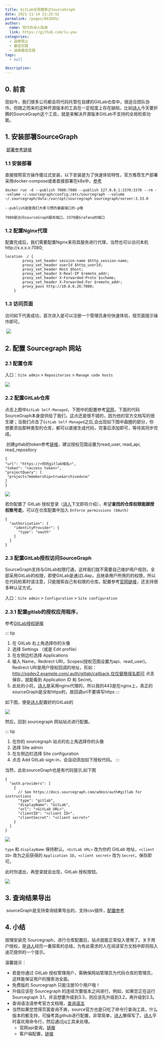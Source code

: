 ```yaml
---
title: GitLab全局搜索之SourceGraph
date: 2021-11-14 13:25:52
permalink: /pages/042695/
author:
  name: 现代伪诗人陆游
  link: https://github.com/lu-you
categories:
  - 运维观止
  - 最佳实践
  - 运维最佳实践
tags:
  - null

description:
---
```


## 0. 前言

​    现如今，我们很多公司都会将代码托管在自建的GitLab仓库中，很适合团队协作。但随之而来的这种开源版本的工具在一定程度上存在缺陷，比如[诗人](https://github.com/lu-you)今天要折腾的SourceGraph这个工具，就是来解决开源版本GitLab不支持的全局检索功能。

## 1. 安装部署SourceGraph

​	[部署参考链接](https://docs.sourcegraph.com/?_ga=2.180805039.92929300.1636808002-910905162.1635833823)

### 1.1 安装部署

  直接按照官方操作傻瓜式安装，以下安装是为了快速体验特性，官方推荐生产部署采用docker-compose或者直接部署在k8s中，[参考](https://docs.sourcegraph.com/admin/install)

```shell
docker run -d --publish 7080:7080 --publish 127.0.0.1:3370:3370 --rm --volume ~/.sourcegraph/config:/etc/sourcegraph --volume ~/.sourcegraph/data:/var/opt/sourcegraph sourcegraph/server:3.33.0
```

`--publish就是我们大家习惯的暴露端口的-p哦`

`7080是访问sourceGraph服务端口，3370是Grafana的端口`

### 1.2 配置Nginx代理

​	配置完成后，我们需要配置Nginx来将其服务进行代理，当然也可以访问本机http://x.x.x.x:7080;

```shell
location  / {
        proxy_set_header session-name $http_session-name;
        proxy_set_header userId $http_userId;
        proxy_set_header Host $host;
        proxy_set_header X-Real-IP $remote_addr;
        proxy_set_header X-Forwarded-Proto $scheme;
        proxy_set_header X-Forwarded-For $remote_addr;
        proxy_pass http://10.6.6.26:7080;
    }
```

### 1.3 访问页面

​	访问如下代表成功，首次进入是可以注册一个管理员身份快速体验，按页面提示操作即可。

​	![](http://t.eryajf.net/imgs/2021/11/1972ab50a62d3e8c.png)

## 2. 配置 Sourcegraph 网站

### 2.1 配置仓库

  入口：`Site admin` > `Repositories` > `Manage code hosts`

![](http://t.eryajf.net/imgs/2021/11/b806cc3a76bd4daa.png)

###  2.2 配置GitLab仓库

   点击上图中`GitLab Self-Managed`，下图中的配置参考[官网](https://docs.sourcegraph.com/admin/external_service/gitlab)，下面的代码SourceGraph本身提供给了我们，这点还是很不错的，因为他的官方文档写的很生硬；当我们点击了`GitLab Self-Managed`之后,会出现如下图中画圈的部分，你想要添加那种类型的仓库，都可以直接生成代码，完事后添加即可，等待其同步完成。

​    创建gitlab的token参考[链接](https://docs.gitlab.com/ee/user/profile/personal_access_tokens.html#creating-a-personal-access-token)，建议授权范围设置为read_user, read_api, read_repository

   ```shell
{
  "url": "https://<你的gitlab域名>",
  "token": "<access token>",
  "projectQuery": [
    "projects?membership=true&archived=no"
  ]
}
   ```

![](http://t.eryajf.net/imgs/2021/11/53a2c5c768715977.png)

若你配置了 GitLab 授权登录（[诗人](https://github.com/lu-you)下文即将介绍），希望**查找的仓库权限能跟授权账号走**。可以在仓库配置中加入 `Enforce permissions (OAuth)`

```shell
{
  "authorization": {
    "identityProvider": {
      "type": "oauth"
    }
  }
}
```

### 2.3 配置GitLab授权访问SourceGraph

   SourceGraph支持与GitLab权限打通，这样我们就不需要自己维护用户规则，全部采用GitLab的权限，即使GitLab是通过Ldap，且继承用户所用的的权限，所以在代码检索时请注意，只能搜索自己有权限的仓库。配置参考[官网链接](https://docs.sourcegraph.com/admin/auth)，还支持很多种认证方式。

入口：`Site admin` > `Configuration` > `Site configuration`

###  2.3.1 配置gitlab的授权应用程序，

   参考[GitLab授权链接](https://docs.gitlab.com/ee/integration/oauth_provider.html)

::: tip
1. 在 GitLab 右上角选择你的头像
2. 选择 Settings （或是 Edit profile）
3. 在左侧边栏选择 Applications
4. 输入 Name，Redirect URI，Scopes(授权范围设置为api、read_user)。Redirect URI是用户授权回调的地址，形如：http://sgdev2.example.com/.auth/gitlab/callback,仅仅替换域名即可
点击保存，就能看到 Application ID 和 Secret。
5. 此处的小坑，[诗人](https://github.com/lu-you)是采用nginx代理的，所以我的443是在nginx上，真正的sourceGraph是没有https的，故回调url不要填写https
:::

如下图，便是[诗人](https://github.com/lu-you)配置好的GitLab的

![](http://t.eryajf.net/imgs/2021/11/e6c9dd8373e9fd2d.png)

然后，回到 sourcegraph 网站站点进行配置。

::: tip
1. 在你的 sourcegraph 站点的右上角选择你的头像
2. 选择 Site admin
3. 在左侧边栏选择 Site configuration
4. 点击 Add GitLab sign-in，会自动添加如下授权代码。
:::

当然，此处sourceGraph也是有代码提示,如下图

```shell
{
  "auth.providers": [
    {
      // See https://docs.sourcegraph.com/admin/auth#gitlab for instructions
      "type": "gitlab",
      "displayName": "GitLab",
      "url": "<GitLab URL>",
      "clientID": "<client ID>",
      "clientSecret": "<client secret>"
    }
  ]
}
```

![](http://t.eryajf.net/imgs/2021/11/b806cc3a76bd4daa.png)

`type` 和 `displayName` 保持默认。`<GitLab URL>` 改为你的 GitLab 地址，`<client ID>` 改为之前获得的 `Application ID`，`<client secret>` 改为 `Secret`，保存即可。

此时你退出，再登录就会出现，GitLab 授权按钮。

![](http://t.eryajf.net/imgs/2021/11/d738a813e448800e.png)

## 3. 查询结果导出

​    sourceGraph是支持查询结果导出的，支持csv插件，[配置参考](https://sourcegraph.com/extensions/sourcegraph/search-export?_ga=2.173954603.92929300.1636808002-910905162.1635833823)

## 4. 小结

按理安装完 Sourcegraph，进行仓库配置后，站点就能正常投入使用了。关于用户授权，是[诗人](https://github.com/lu-you)经历一番探索的总结，为有此需求的人在阅读官方文档中即将陷入迷茫提供的一个提示。

温馨提示：

- 若是你通过 GitLab 授权管理用户，需确保网站管理员为代码仓库的管理员，这样能保证用户的搜索池全面。
- 免费版的 Sourcegraph 只能注册10个用户哦！
- 升级应该在 Sourcegraph 的连续次要版本之间进行。例如，如果您正在运行Sourcegraph 3.1，并且想要升级到3.3，则应该先升级到3.2，再升级到3.3。
- 查询语法请参考官方文档哦，[查询语法](https://docs.sourcegraph.com/code_search/reference/queries)
- 当然如果您觉得页面查询不爽，source官方也是只吃了命令行查询工具，什么版本的都支持，可操考其github进行配置，非常简单，[诗人](https://github.com/lu-you)懒得写了。[诗人](https://github.com/lu-you)平时喜欢用命令行，然后通过jq工具来处理。
  - 官网api查询，[链接](https://docs.sourcegraph.com/api/graphql)
  - 客户端配置，[链接](https://github.com/sourcegraph/src-cli)


